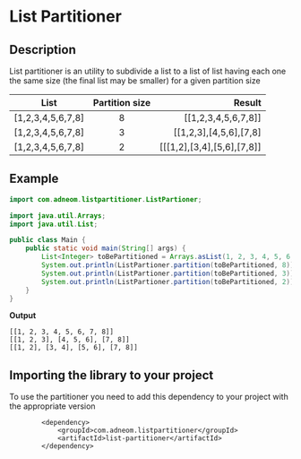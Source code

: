 # List Partitioner

## Description
List partitioner is an utility to subdivide a list to a list of list having each one the same size (the final list may be smaller) for a given partition size

| List       | Partition size           | Result  |
| ------------- |:-------------:| -----:|
| [1,2,3,4,5,6,7,8]     | 8 | [[1,2,3,4,5,6,7,8]]
| [1,2,3,4,5,6,7,8]     | 3 | [[1,2,3],[4,5,6],[7,8]
| [1,2,3,4,5,6,7,8]     | 2 | [[[1,2],[3,4],[5,6],[7,8]]

## Example
```java
import com.adneom.listpartitioner.ListPartioner;

import java.util.Arrays;
import java.util.List;

public class Main {
    public static void main(String[] args) {
        List<Integer> toBePartitioned = Arrays.asList(1, 2, 3, 4, 5, 6, 7, 8);
        System.out.println(ListPartioner.partition(toBePartitioned, 8));
        System.out.println(ListPartioner.partition(toBePartitioned, 3));
        System.out.println(ListPartioner.partition(toBePartitioned, 2));
    }
}

```
**Output**
```
[[1, 2, 3, 4, 5, 6, 7, 8]]
[[1, 2, 3], [4, 5, 6], [7, 8]]
[[1, 2], [3, 4], [5, 6], [7, 8]]
```

## Importing the library to your project

To use the partitioner you need to  add this dependency to your project with the appropriate version
```
        <dependency>
            <groupId>com.adneom.listpartitioner</groupId>
            <artifactId>list-partitioner</artifactId>
        </dependency>
```